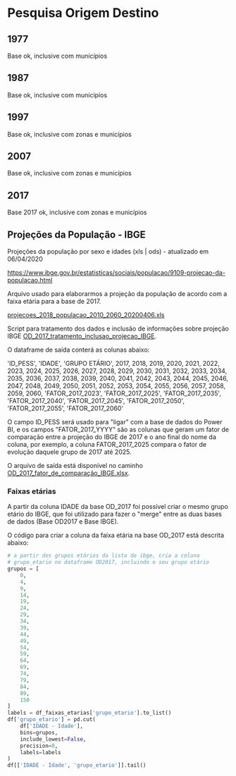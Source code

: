 # Pesquisa Origem Destino

## 1977
Base ok, inclusive com municípios

## 1987
Base ok, inclusive com municípios

## 1997
Base ok, inclusive com zonas e municípios

## 2007
Base ok, inclusive com zonas e municípios

## 2017
Base 2017 ok, inclusive com zonas e municípios


## Projeções da População - IBGE

Projeções da população por sexo e idades (xls | ods) - atualizado em 06/04/2020

https://www.ibge.gov.br/estatisticas/sociais/populacao/9109-projecao-da-populacao.html

Arquivo usado para elaborarmos a projeção da população de acordo com a faixa etária para a base de 2017.

[projecoes_2018_populacao_2010_2060_20200406.xls](projecoes_2018_populacao_2010_2060_20200406.xls)

Script para tratamento dos dados e inclusão de informações sobre projeção IBGE [OD_2017_tratamento_inclusao_projecao_IBGE](OD_2017_tratamento_inclusao_projecao_IBGE).


O dataframe de saída conterá as colunas abaixo:

'ID_PESS',           'IDADE',    'GRUPO ETÁRIO',
                    2017,              2018,              2019,
                    2020,              2021,              2022,
                    2023,              2024,              2025,
                    2026,              2027,              2028,
                    2029,              2030,              2031,
                    2032,              2033,              2034,
                    2035,              2036,              2037,
                    2038,              2039,              2040,
                    2041,              2042,              2043,
                    2044,              2045,              2046,
                    2047,              2048,              2049,
                    2050,              2051,              2052,
                    2053,              2054,              2055,
                    2056,              2057,              2058,
                    2059,              2060, 'FATOR_2017_2023',
       'FATOR_2017_2025', 'FATOR_2017_2035', 'FATOR_2017_2040',
       'FATOR_2017_2045', 'FATOR_2017_2050', 'FATOR_2017_2055',
       'FATOR_2017_2060'
       
O campo ID_PESS será usado para "ligar" com a base de dados do Power BI, e os campos "FATOR_2017_YYYY" são as colunas
que geram um fator de comparação entre a projeção do IBGE de 2017 e o ano final do nome da coluna, por exemplo,
a coluna FATOR_2017_2025 compara o fator de evolução daquele grupo de 2017 até 2025.

O arquivo de saída está disponível no caminho [OD_2017_fator_de_comparação_IBGE.xlsx](OD_2017_fator_de_comparação_IBGE.xlsx).

### Faixas etárias

A partir da coluna IDADE da base OD_2017 foi possível criar o mesmo grupo etário do IBGE, que foi utilizado para fazer o "merge" entre as duas bases de dados (Base OD2017 e Base IBGE).

O código para criar a coluna da faixa etária na base OD_2017 está descrita abaixo:

```py
# a partir dos grupos etários da lista do ibge, cria a coluna 
# grupo_etario no dataframe OD2017, incluindo o seu grupo etário
grupos = [
    0,
    4,
    9,
    14,
    19,
    24,
    29,
    34,
    39,
    44,
    49,
    54,
    59,
    64,
    69,
    74,
    79,
    84,
    89,
    150
]
labels = df_faixas_etarias['grupo_etario'].to_list()
df['grupo_etario'] = pd.cut(
    df['IDADE - Idade'],
    bins=grupos,
    include_lowest=False,
    precision=0,
    labels=labels
)
df[['IDADE - Idade', 'grupo_etario']].tail()
```

